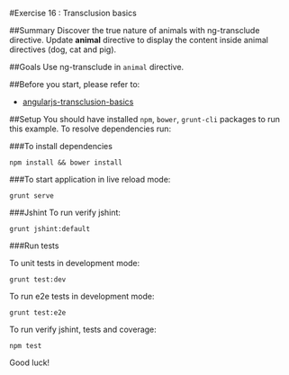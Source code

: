 #Exercise 16 : Transclusion basics

##Summary
Discover the true nature of animals with ng-transclude directive. Update **animal** directive to display the content 
inside animal directives (dog, cat and pig).
 
##Goals
Use ng-transclude in `animal` directive.

##Before you start, please refer to:
* [angularjs-transclusion-basics](https://egghead.io/lessons/angularjs-transclusion-basics)

##Setup
 You should have installed `npm`, `bower`, `grunt-cli`  packages to run this example. To resolve dependencies run:

###To install dependencies 

    npm install && bower install


###To start application in live reload mode:

    grunt serve
    
###Jshint
To run verify jshint:
    
    grunt jshint:default

###Run tests

To unit tests in development mode:
    
    grunt test:dev
    
To run e2e tests in development mode:

    grunt test:e2e

To run verify jshint, tests and coverage:

    npm test

Good luck!
